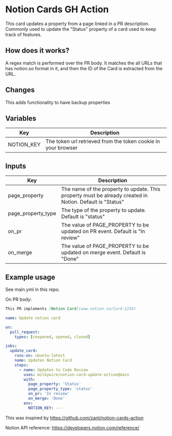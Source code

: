 # Notion Cards GH Action

This card updates a property from a page linked in a PR description. Commonly used to update the "Status" property of a
card used to keep track of features.

## How does it works?

A regex match is performed over the PR body. It matches the all URLs that has notion.so format in it, and then the ID
of the Card is extracted from the URL.

## Changes

This adds functionality to have backup properties

## Variables

| Key        | Description                                                   |
| ---------- | ------------------------------------------------------------- |
| NOTION_KEY | The token url retrieved from the token cookie in your browser |

## Inputs

| Key                | Description                                                                                              |
| ------------------ | -------------------------------------------------------------------------------------------------------- |
| page_property      | The name of the property to update. This property must be already created in Notion. Default is "Status" |
| page_property_type | The type of the property to update. Default is "status"                                                  |
| on_pr              | The value of PAGE_PROPERTY to be updated on PR event. Default is "In review"                             |
| on_merge           | The value of PAGE_PROPERTY to be updated on merge event. Default is "Done"                               |

## Example usage

See main.yml in this repo.

On PR body:

```markdown
This PR implements [Notion Card](www.notion.so/Card-1234)
```

```yml
name: Update notion card

on:
  pull_request:
    types: [reopened, opened, closed]

jobs:
  update_card:
    runs-on: ubuntu-latest
    name: Updates Notion Card
    steps:
      - name: Updates to Code Review
        uses: milkywire/notion-card-update-action@main
        with:
          page_property: 'Status'
          page_property_type: 'status'
          on_pr: 'In review'
          on_merge: 'Done'
        env:
          NOTION_KEY: ---
```

This was inspired by https://github.com/zant/notion-cards-action

Notion API reference: https://developers.notion.com/reference/
